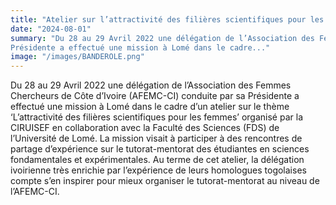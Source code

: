 ```yaml
---
title: "Atelier sur l’attractivité des filières scientifiques pour les femmes"
date: "2024-08-01"
summary: "Du 28 au 29 Avril 2022 une délégation de l’Association des Femmes Chercheurs de Côte d’Ivoire (AFEMC-CI) conduite par sa 
Présidente a effectué une mission à Lomé dans le cadre..."
image: "/images/BANDEROLE.png"
---
```


Du 28 au 29 Avril 2022 une délégation de l’Association des Femmes Chercheurs de Côte d’Ivoire (AFEMC-CI) conduite par sa Présidente a
effectué une mission à Lomé dans le cadre d’un atelier sur le thème ‘L’attractivité des filières scientifiques pour les femmes’
organisé par la CIRUISEF en collaboration avec la Faculté des Sciences (FDS) de l’Université de Lomé. La mission visait à participer à
des rencontres de partage d’expérience sur le tutorat-mentorat des étudiantes en sciences fondamentales et expérimentales. Au terme de
cet atelier, la délégation ivoirienne très enrichie par l’expérience de leurs homologues togolaises compte s’en inspirer pour mieux
organiser le tutorat-mentorat au niveau de l’AFEMC-CI.
